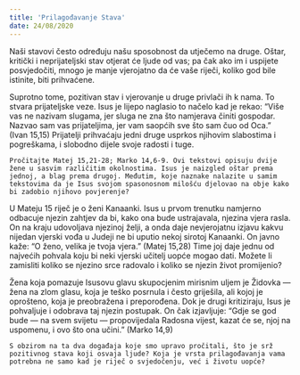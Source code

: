 ```yaml
---
title: 'Prilagođavanje Stava'
date: 24/08/2020
---
```


Naši stavovi često određuju našu sposobnost da utječemo na druge. Oštar, kritički i neprijateljski stav otjerat će ljude od vas; pa čak ako im i uspijete posvjedočiti, mnogo je manje vjerojatno da će vaše riječi, koliko god bile istinite, biti prihvaćene.

Suprotno tome, pozitivan stav i vjerovanje u druge privlači ih k nama. To stvara prijateljske veze. Isus je lijepo naglasio to načelo kad je rekao: “Više vas ne nazivam slugama, jer sluga ne zna što namjerava činiti gospodar. Nazvao sam vas prijateljima, jer vam saopćih sve što sam čuo od Oca.” (Ivan 15,15) Prijatelji prihvaćaju jedni druge usprkos njihovim slabostima i pogreškama, i slobodno dijele svoje radosti i tuge.

`Pročitajte Matej 15,21-28; Marko 14,6-9. Ovi tekstovi opisuju dvije žene u sasvim različitim okolnostima. Isus je naizgled oštar prema jednoj, a blag prema drugoj. Međutim, koje naznake nalazite u samim tekstovima da je Isus svojom spasonosnom milošću djelovao na obje kako bi zadobio njihovo povjerenje?`

U Mateju 15 riječ je o ženi Kanaanki. Isus u prvom trenutku namjerno odbacuje njezin zahtjev da bi, kako ona bude ustrajavala, njezina vjera rasla. On na kraju udovoljava njezinoj želji, a onda daje nevjerojatnu izjavu kakvu nijedan vjerski vođa u Judeji ne bi uputio nekoj sirotoj Kanaanki. On javno kaže: “O ženo, velika je tvoja vjera.” (Matej 15,28) Time joj daje jednu od najvećih pohvala koju bi neki vjerski učitelj uopće mogao dati. Možete li zamisliti koliko se njezino srce radovalo i koliko se njezin život promijenio?

Žena koja pomazuje Isusovu glavu skupocjenim mirisnim uljem je Židovka — žena na zlom glasu, koja je teško posrnula i često griješila, ali kojoj je oprošteno, koja je preobražena i preporođena. Dok je drugi kritiziraju, Isus je pohvaljuje i odobrava taj njezin postupak. On čak izjavljuje: “Gdje se god bude — na svem svijetu — propovijedala Radosna vijest, kazat će se, njoj na uspomenu, i ovo što ona učini.” (Marko 14,9)

`S obzirom na ta dva događaja koje smo upravo pročitali, što je srž pozitivnog stava koji osvaja ljude? Koja je vrsta prilagođavanja vama potrebna ne samo kad je riječ o svjedočenju, već i životu uopće?`